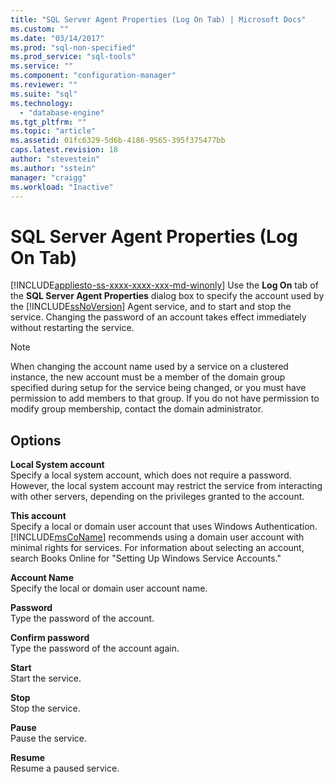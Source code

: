 ```yaml
---
title: "SQL Server Agent Properties (Log On Tab) | Microsoft Docs"
ms.custom: ""
ms.date: "03/14/2017"
ms.prod: "sql-non-specified"
ms.prod_service: "sql-tools"
ms.service: ""
ms.component: "configuration-manager"
ms.reviewer: ""
ms.suite: "sql"
ms.technology: 
  - "database-engine"
ms.tgt_pltfrm: ""
ms.topic: "article"
ms.assetid: 01fc6329-5d6b-4186-9565-395f375477bb
caps.latest.revision: 18
author: "stevestein"
ms.author: "sstein"
manager: "craigg"
ms.workload: "Inactive"
---
```

# SQL Server Agent Properties (Log On Tab)
[!INCLUDE[appliesto-ss-xxxx-xxxx-xxx-md-winonly](../../includes/appliesto-ss-xxxx-xxxx-xxx-md-winonly.md)]
  Use the **Log On** tab of the **SQL Server Agent Properties** dialog box to specify the account used by the [!INCLUDE[ssNoVersion](../../includes/ssnoversion-md.md)] Agent service, and to start and stop the service. Changing the password of an account takes effect immediately without restarting the service.  
  
> [!NOTE]  
>  When changing the account name used by a service on a clustered instance, the new account must be a member of the domain group specified during setup for the service being changed, or you must have permission to add members to that group. If you do not have permission to modify group membership, contact the domain administrator.  
  
## Options  
 **Local System account**  
 Specify a local system account, which does not require a password. However, the local system account may restrict the service from interacting with other servers, depending on the privileges granted to the account.  
  
 **This account**  
 Specify a local or domain user account that uses Windows Authentication. [!INCLUDE[msCoName](../../includes/msconame-md.md)] recommends using a domain user account with minimal rights for services. For information about selecting an account, search Books Online for "Setting Up Windows Service Accounts."  
  
 **Account Name**  
 Specify the local or domain user account name.  
  
 **Password**  
 Type the password of the account.  
  
 **Confirm password**  
 Type the password of the account again.  
  
 **Start**  
 Start the service.  
  
 **Stop**  
 Stop the service.  
  
 **Pause**  
 Pause the service.  
  
 **Resume**  
 Resume a paused service.  
  
  
